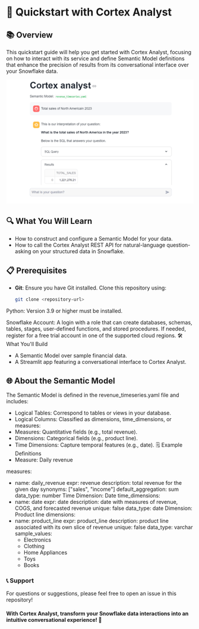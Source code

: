 # 🚀 Quickstart with Cortex Analyst
## 📚 Overview
This quickstart guide will help you get started with Cortex Analyst, focusing on how to interact with its service and define Semantic Model definitions that enhance the precision of results from its conversational interface over your Snowflake data.

![cortex_analyst](image.png)

## 🔍 What You Will Learn
- How to construct and configure a Semantic Model for your data.
- How to call the Cortex Analyst REST API for natural-language question-asking on your structured data in Snowflake.
## 📋 Prerequisites
- **Git**: Ensure you have Git installed. Clone this repository using:
  ```bash
  git clone <repository-url>

Python: Version 3.9 or higher must be installed.

Snowflake Account: A login with a role that can create databases, schemas, tables, stages, user-defined functions, and stored procedures. If needed, register for a free trial account in one of the supported cloud regions.
🛠️ What You'll Build
- A Semantic Model over sample financial data.
- A Streamlit app featuring a conversational interface to Cortex Analyst.

## 🌐 About the Semantic Model
The Semantic Model is defined in the revenue_timeseries.yaml file and includes:

- Logical Tables: Correspond to tables or views in your database.
- Logical Columns: Classified as dimensions, time_dimensions, or measures:
- Measures: Quantitative fields (e.g., total revenue).
- Dimensions: Categorical fields (e.g., product line).
- Time Dimensions: Capture temporal features (e.g., date).
🗒️ Example Definitions
- Measure: Daily revenue

measures:
  - name: daily_revenue
    expr: revenue
    description: total revenue for the given day
    synonyms: ["sales", "income"]
    default_aggregation: sum
    data_type: number
Time Dimension: Date
time_dimensions:
  - name: date
    expr: date
    description: date with measures of revenue, COGS, and forecasted revenue
    unique: false
    data_type: date
Dimension: Product line
dimensions:
  - name: product_line
    expr: product_line
    description: product line associated with its own slice of revenue
    unique: false
    data_type: varchar
    sample_values:
      - Electronics
      - Clothing
      - Home Appliances
      - Toys
      - Books
### 📞 Support
For questions or suggestions, please feel free to open an issue in this repository!

#### With Cortex Analyst, transform your Snowflake data interactions into an intuitive conversational experience! 🌟